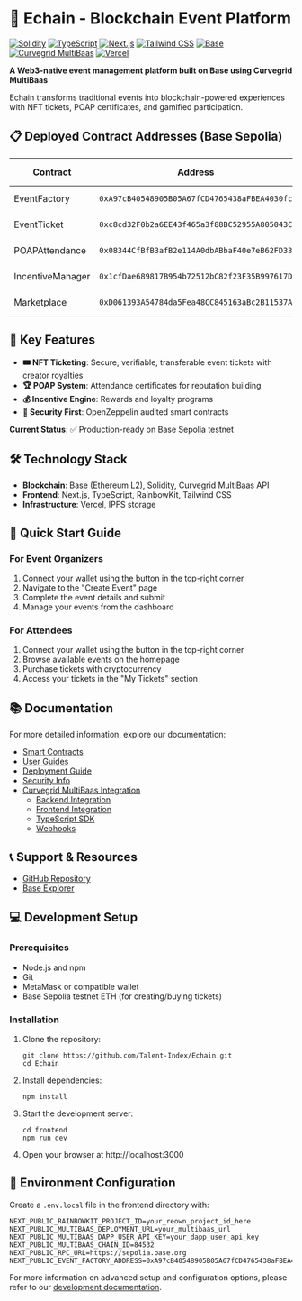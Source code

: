 # 🔗 Echain - Blockchain Event Platform

[![Solidity](https://img.shields.io/badge/Solidity-363636?style=for-the-badge&logo=solidity&logoColor=white)](https://soliditylang.org/)
[![TypeScript](https://img.shields.io/badge/TypeScript-007ACC?style=for-the-badge&logo=typescript&logoColor=white)](https://www.typescriptlang.org/)
[![Next.js](https://img.shields.io/badge/Next.js-000000?style=for-the-badge&logo=next.js&logoColor=white)](https://nextjs.org/)
[![Tailwind CSS](https://img.shields.io/badge/Tailwind_CSS-38B2AC?style=for-the-badge&logo=tailwind-css&logoColor=white)](https://tailwindcss.com/)
[![Base](https://img.shields.io/badge/Base-0052FF?style=for-the-badge&logo=base&logoColor=white)](https://base.org/)
[![Curvegrid MultiBaas](https://img.shields.io/badge/Curvegrid_MultiBaas-6366F1?style=for-the-badge&logo=ethereum&logoColor=white)](https://www.curvegrid.com/)
[![Vercel](https://img.shields.io/badge/Vercel-000000?style=for-the-badge&logo=vercel&logoColor=white)](https://vercel.com/)

**A Web3-native event management platform built on Base using Curvegrid MultiBaas**

Echain transforms traditional events into blockchain-powered experiences with NFT tickets, POAP certificates, and gamified participation.

## 📋 Deployed Contract Addresses (Base Sepolia)

| Contract | Address | Verified Link |
| -------- | ------- | ------------- |
| EventFactory | `0xA97cB40548905B05A67fCD4765438aFBEA4030fc` | [View on BaseScan](https://sepolia.basescan.org/address/0xA97cB40548905B05A67fCD4765438aFBEA4030fc#code) |
| EventTicket | `0xc8cd32F0b2a6EE43f465a3f88BC52955A805043C` | [View on BaseScan](https://sepolia.basescan.org/address/0xc8cd32F0b2a6EE43f465a3f88BC52955A805043C#code) |
| POAPAttendance | `0x08344CfBfB3afB2e114A0dbABbaF40e7eB62FD33` | [View on BaseScan](https://sepolia.basescan.org/address/0x08344CfBfB3afB2e114A0dbABbaF40e7eB62FD33#code) |
| IncentiveManager | `0x1cfDae689817B954b72512bC82f23F35B997617D` | [View on BaseScan](https://sepolia.basescan.org/address/0x1cfDae689817B954b72512bC82f23F35B997617D#code) |
| Marketplace | `0xD061393A54784da5Fea48CC845163aBc2B11537A` | [View on BaseScan](https://sepolia.basescan.org/address/0xD061393A54784da5Fea48CC845163aBc2B11537A#code) |

## 🎯 Key Features

- **🎟️ NFT Ticketing**: Secure, verifiable, transferable event tickets with creator royalties
- **🏆 POAP System**: Attendance certificates for reputation building
- **💰 Incentive Engine**: Rewards and loyalty programs
- **🔐 Security First**: OpenZeppelin audited smart contracts

**Current Status**: ✅ Production-ready on Base Sepolia testnet

## 🛠️ Technology Stack

- **Blockchain**: Base (Ethereum L2), Solidity, Curvegrid MultiBaas API
- **Frontend**: Next.js, TypeScript, RainbowKit, Tailwind CSS
- **Infrastructure**: Vercel, IPFS storage

## 🚀 Quick Start Guide

### For Event Organizers

1. Connect your wallet using the button in the top-right corner
2. Navigate to the "Create Event" page
3. Complete the event details and submit
4. Manage your events from the dashboard

### For Attendees

1. Connect your wallet using the button in the top-right corner
2. Browse available events on the homepage
3. Purchase tickets with cryptocurrency
4. Access your tickets in the "My Tickets" section

## 📚 Documentation

For more detailed information, explore our documentation:

- [Smart Contracts](./docs/contracts/README.md)
- [User Guides](./docs/guides/README.md)
- [Deployment Guide](./docs/deployment/README.md)
- [Security Info](./docs/security/README.md)
- [Curvegrid MultiBaas Integration](./docs/curvegridDocs/README.md)
  - [Backend Integration](./docs/curvegridDocs/backendintegration.md)
  - [Frontend Integration](./docs/curvegridDocs/frontendintegration.md)
  - [TypeScript SDK](./docs/curvegridDocs/typescriptsdk.md)
  - [Webhooks](./docs/curvegridDocs/webhooks.md)

## 📞 Support & Resources

- [GitHub Repository](https://github.com/Talent-Index/Echain)
- [Base Explorer](https://sepolia.basescan.org/)

## 💻 Development Setup

### Prerequisites

- Node.js and npm
- Git
- MetaMask or compatible wallet
- Base Sepolia testnet ETH (for creating/buying tickets)

### Installation

1. Clone the repository:
   ```
   git clone https://github.com/Talent-Index/Echain.git
   cd Echain
   ```

2. Install dependencies:
   ```
   npm install
   ```

3. Start the development server:
   ```
   cd frontend
   npm run dev
   ```

4. Open your browser at http://localhost:3000

## 🔧 Environment Configuration

Create a `.env.local` file in the frontend directory with:

```
NEXT_PUBLIC_RAINBOWKIT_PROJECT_ID=your_reown_project_id_here
NEXT_PUBLIC_MULTIBAAS_DEPLOYMENT_URL=your_multibaas_url
NEXT_PUBLIC_MULTIBAAS_DAPP_USER_API_KEY=your_dapp_user_api_key
NEXT_PUBLIC_MULTIBAAS_CHAIN_ID=84532
NEXT_PUBLIC_RPC_URL=https://sepolia.base.org
NEXT_PUBLIC_EVENT_FACTORY_ADDRESS=0xA97cB40548905B05A67fCD4765438aFBEA4030fc
```

For more information on advanced setup and configuration options, please refer to our [development documentation](./docs/deployment/README.md).

